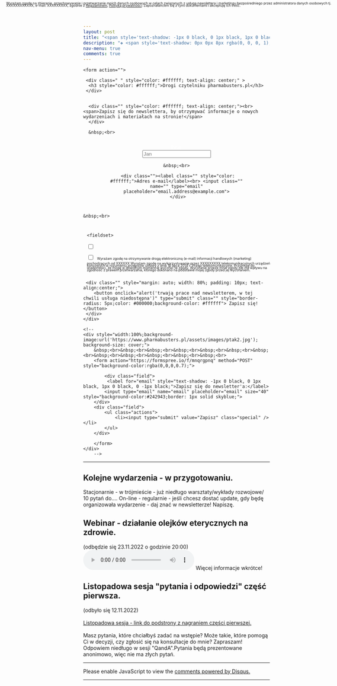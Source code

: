 ```yaml
---
layout: post
title: "<span style='text-shadow: -1px 0 black, 0 1px black, 1px 0 black, 0 -1px black;'>Wydarzenia</span>"
description: "❖ <span style='text-shadow: 0px 0px 8px rgba(0, 0, 0, 1);'>Najbliższe wykłady</span>&nbsp;<br>&nbsp;<br> ❖ <span style='text-shadow: 0px 0px 8px rgba(0, 0, 0, 1);'>Historia wydarzeń</span>"
nav-menu: true
comments: true
---
```


	
	
<div class="image main">
	
	
	<form action="">

   <div class="">
    <div class="">

     <div class=" " style="color: #ffffff; text-align: center;" >
      <h3 style="color: #ffffff;">Drogi czytelniku pharmabusters.pl</h3>
     </div>


      <div class="" style="color: #ffffff; text-align: center;"><br><span>Zapisz się do newslettera, by otrzymywać informacje o nowych wydarzeniach i materiałach na stronie!</span>
      </div>

      &nbsp;<br>

<div style="margin: auto; width: 80%; padding: 10px; text-align:center;">
     <div class=""><label class="" style="color: #ffffff;">Imię</label><br> <input class="" name="" type="text" placeholder="Jan">
     </div>
	
	&nbsp;<br>
	
     <div class=""><label class="" style="color: #ffffff;">Adres e-mail</label><br> <input class="" name="" type="email" placeholder="email.address@example.com">
     </div>
</div>
	    
	&nbsp;<br>
	    
<div style="margin: auto; width: 100%; padding: 10px; text-align:left;">
	
	<fieldset>
  <div style="font-size:27px;">
    <input type="checkbox" id="coding" name="interest" value="coding"/>
    <label for="coding" style="line-height:6px;position: absolute;top:6px;left: 20px;"><span style="font-size:9px;">Wyrażam zgodę na zbieranie, przechowywanie i przetwarzanie moich danych osobowych w celach związanych z usługą newslettera i marketingu bezpośredniego przez administratora danych osobowych tj. XXXXXXXXXXXX, e-mail: XXXXXXXXX, zgodnie z <a href="" target="_blank">Regulaminem</a>, <a href="" target="_blank">Polityką prywatności</a>.&nbsp;Zapoznałam/em się z tymi dokumentami i akceptuję ich treść.</span></label>
  </div>
  <div style="font-size:27px;">
    <input type="checkbox" id="music" name="interest" value="music"/>
    <label for="music" style="line-height:6px;"><span style="font-size:9px;">Wyrażam zgodę na otrzymywanie drogą elektroniczną (e-mail) informacji handlowych (marketing) pochodzących od XXXXXX Wyrażam zgodę na wykorzystywanie przez XXXXXXXXX telekomunikacyjnych urządzeń końcowych w rozumieniu przepisów ustawy z dnia 16 lipca 2014 r. Prawo telekomunikacyjne. Przyjmuję do wiadomości, że mogę w dowolnym momencie wycofać te zgody. Wycofanie przeze mnie zgody nie ma wpływu na zgodność z prawem przetwarzania, którego dokonano na podstawie mojej zgody przed jej wycofaniem.</span></label>
  </div>
</fieldset>
	    
 </div>

     <div class="" style="margin: auto; width: 80%; padding: 10px; text-align:center;">
        <button onclick="alert('trwają prace nad newsletterem, w tej chwili usługa niedostępna')" type="submit" class="" style="border-radius: 5px;color: #000000;background-color: #ffffff"> Zapisz się! </button>
     </div>
    </div>
   </div>
  </form>
	
	
	
	
	
	
	
	<!--
	<div style="width:100%;background-image:url('https://www.pharmabusters.pl/assets/images/ptak2.jpg'); background-size: cover;">
		&nbsp;<br>&nbsp;<br>&nbsp;<br>&nbsp;<br>&nbsp;<br>&nbsp;<br>&nbsp;<br>&nbsp;<br>&nbsp;<br>&nbsp;<br>&nbsp;<br>&nbsp;<br>
		<form action="https://formspree.io/f/mnqrgpnq" method="POST" style="background-color:rgba(0,0,0,0.7);">
	
    		<div class="field">
	   		 <label for="email" style="text-shadow: -1px 0 black, 0 1px black, 1px 0 black, 0 -1px black;">Zapisz się do newsletter'a:</label>
			<input type="email" name="email" placeholder="email" size="40" style="background-color:#242943;border: 1px solid skyblue;">
		</div>
		<div class="field">
			<ul class="actions">
	  			<li><input type="submit" value="Zapisz" class="special" /></li>
			</ul>
		</div>

		</form>
	</div>
        -->
</div>
	
	
	

<hr class="major">


## Kolejne wydarzenia - w przygotowaniu.
Stacjonarnie  - w trójmieście - już niedługo warsztaty/wykłady rozwojowe/ 10 pytań do....
On-line - regularnie - jeśli chcesz dostać update, gdy będę organizowała wydarzenie - daj znać w newsletterze! Napiszę.
## Webinar - działanie olejków eterycznych na zdrowie.
(odbędzie się 23.11.2022 o godzinie 20:00)
 <audio controls>
  <source src="https://www.pharmabusters.pl/assets/olejki_zapowiedz.mp3" type="audio/mpeg">
  Your browser does not support the audio tag.
</audio> 
Więcej informacje wkrótce! 
## Listopadowa sesja "pytania i odpowiedzi" część pierwsza.
(odbyło się 12.11.2022)<br>&nbsp;<br>
<a href="https://www.pharmabusters.pl/2022/11/12/pytania-i-odpowiedzi-listopad.html">Listopadowa sesja - link do podstrony z nagraniem części pierwszej.</a><br>&nbsp;<br>
Masz pytania, które chciałbyś zadać na wstępie? Może takie, które pomogą Ci w decyzji, czy zgłosić się na konsultacje do mnie? Zapraszam! Odpowiem niedługo w sesji "QandA".Pytania będą prezentowane anonimowo, więc nie ma złych pytań.



<hr class="major" />

<div id="disqus_thread"></div>
<script>
    /**
    *  RECOMMENDED CONFIGURATION VARIABLES: EDIT AND UNCOMMENT THE SECTION BELOW TO INSERT DYNAMIC VALUES FROM YOUR PLATFORM OR CMS.
    *  LEARN WHY DEFINING THESE VARIABLES IS IMPORTANT: https://disqus.com/admin/universalcode/#configuration-variables    */
    /*
    var disqus_config = function () {
    this.page.url = 'https://www.pharmabusters.pl/4_wydarzenia.html';  // Replace PAGE_URL with your page's canonical URL variable
    this.page.identifier = PAGE_IDENTIFIER; // Replace PAGE_IDENTIFIER with your page's unique identifier variable
    };
    */
    (function() { // DON'T EDIT BELOW THIS LINE
    var d = document, s = d.createElement('script');
    s.src = 'https://pharmabusters.disqus.com/embed.js';
    s.setAttribute('data-timestamp', +new Date());
    (d.head || d.body).appendChild(s);
    })();
</script>
<noscript>Please enable JavaScript to view the <a href="https://disqus.com/?ref_noscript">comments powered by Disqus.</a></noscript>
<script id="dsq-count-scr" src="//pharmabusters.disqus.com/count.js" async></script>

<hr class="major" />
